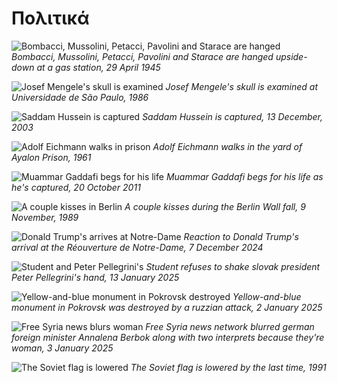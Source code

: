 <!-- en :: Πολιτικά :: 2025-02-10 21:43:03 -->

# Πολιτικά

![Bombacci, Mussolini, Petacci, Pavolini and Starace are hanged](/static/politik/mussolini.jpeg)
*Bombacci, Mussolini, Petacci, Pavolini and Starace are hanged upside-down at a gas station, 29 April 1945*

![Josef Mengele's skull is examined](/static/politik/mengele.jpeg)
*Josef Mengele's skull is examined at Universidade de São Paulo, 1986*

![Saddam Hussein is captured](/static/politik/hussein.jpeg)
*Saddam Hussein is captured, 13 December, 2003*

![Adolf Eichmann walks in prison](/static/politik/eichmann.jpg)
*Adolf Eichmann walks in the yard of Ayalon Prison, 1961*

![Muammar Gaddafi begs for his life](/static/politik/gaddafi.png)
*Muammar Gaddafi begs for his life as he's captured, 20 October 2011*

![A couple kisses in Berlin](/static/politik/berlin-wall-kiss.jpg)
*A couple kisses during the Berlin Wall fall, 9 November, 1989*

![Donald Trump's arrives at Notre-Dame](/static/politik/trump-at-notre-dame.png)
*Reaction to Donald Trump's arrival at the Réouverture de Notre-Dame, 7 December 2024*

![Student and Peter Pellegrini's](/static/politik/pellegrinis-hand.jpeg)
*Student refuses to shake slovak president Peter Pellegrini's hand, 13 January 2025*

![Yellow-and-blue monument in Pokrovsk destroyed](/static/politik/pokrovsk.jpg)
*Yellow-and-blue monument in Pokrovsk was destroyed by a ruzzian attack, 2 January 2025*

![Free Syria news blurs woman](/static/politik/syrian-blurs-womans.jpg)
*Free Syria news network blurred german foreign minister Annalena Berbok along with two interprets because they're woman, 3 January 2025*

![The Soviet flag is lowered](/static/politik/soviet-flag-is-lowered.jpg)
*The Soviet flag is lowered by the last time, 1991*
